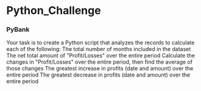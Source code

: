 # Python_Challenge

### PyBank
Your task is to create a Python script that analyzes the records to calculate each of the following:
The total number of months included in the dataset
The net total amount of "Profit/Losses" over the entire period
Calculate the changes in "Profit/Losses" over the entire period, then find the average of those changes
The greatest increase in profits (date and amount) over the entire period
The greatest decrease in profits (date and amount) over the entire period